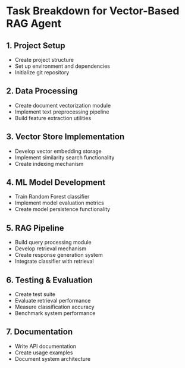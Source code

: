 # Task Breakdown for Vector-Based RAG Agent

## 1. Project Setup
- Create project structure
- Set up environment and dependencies
- Initialize git repository

## 2. Data Processing
- Create document vectorization module
- Implement text preprocessing pipeline
- Build feature extraction utilities

## 3. Vector Store Implementation
- Develop vector embedding storage
- Implement similarity search functionality
- Create indexing mechanism

## 4. ML Model Development
- Train Random Forest classifier
- Implement model evaluation metrics
- Create model persistence functionality

## 5. RAG Pipeline
- Build query processing module
- Develop retrieval mechanism
- Create response generation system
- Integrate classifier with retrieval

## 6. Testing & Evaluation
- Create test suite
- Evaluate retrieval performance
- Measure classification accuracy
- Benchmark system performance

## 7. Documentation
- Write API documentation
- Create usage examples
- Document system architecture